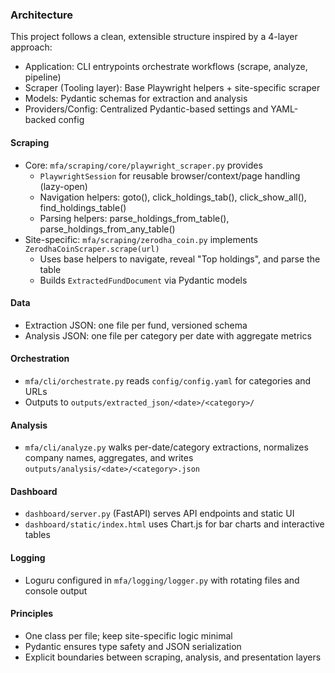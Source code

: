 ### Architecture

This project follows a clean, extensible structure inspired by a 4-layer approach:
- Application: CLI entrypoints orchestrate workflows (scrape, analyze, pipeline)
- Scraper (Tooling layer): Base Playwright helpers + site-specific scraper
- Models: Pydantic schemas for extraction and analysis
- Providers/Config: Centralized Pydantic-based settings and YAML-backed config

#### Scraping
- Core: `mfa/scraping/core/playwright_scraper.py` provides
  - `PlaywrightSession` for reusable browser/context/page handling (lazy-open)
  - Navigation helpers: goto(), click_holdings_tab(), click_show_all(), find_holdings_table()
  - Parsing helpers: parse_holdings_from_table(), parse_holdings_from_any_table()
- Site-specific: `mfa/scraping/zerodha_coin.py` implements `ZerodhaCoinScraper.scrape(url)`
  - Uses base helpers to navigate, reveal "Top holdings", and parse the table
  - Builds `ExtractedFundDocument` via Pydantic models

#### Data
- Extraction JSON: one file per fund, versioned schema
- Analysis JSON: one file per category per date with aggregate metrics

#### Orchestration
- `mfa/cli/orchestrate.py` reads `config/config.yaml` for categories and URLs
- Outputs to `outputs/extracted_json/<date>/<category>/`

#### Analysis
- `mfa/cli/analyze.py` walks per-date/category extractions, normalizes company names, aggregates, and writes
  `outputs/analysis/<date>/<category>.json`

#### Dashboard
- `dashboard/server.py` (FastAPI) serves API endpoints and static UI
- `dashboard/static/index.html` uses Chart.js for bar charts and interactive tables

#### Logging
- Loguru configured in `mfa/logging/logger.py` with rotating files and console output

#### Principles
- One class per file; keep site-specific logic minimal
- Pydantic ensures type safety and JSON serialization
- Explicit boundaries between scraping, analysis, and presentation layers

